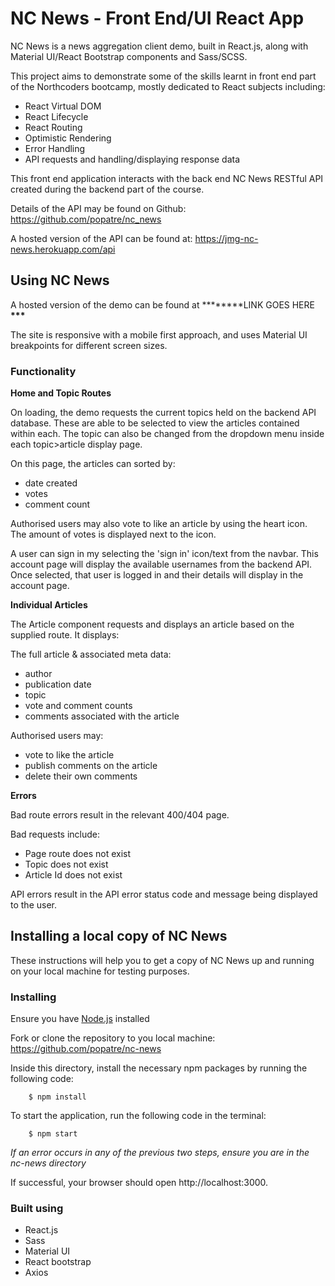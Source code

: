 # NC News - Front End/UI React App

NC News is a news aggregation client demo, built in React.js, along with Material UI/React Bootstrap components and Sass/SCSS.

This project aims to demonstrate some of the skills learnt in front end part of the Northcoders bootcamp, mostly dedicated to React subjects including:

-   React Virtual DOM
-   React Lifecycle
-   React Routing
-   Optimistic Rendering
-   Error Handling
-   API requests and handling/displaying response data

This front end application interacts with the back end NC News RESTful API created during the backend part of the course.

Details of the API may be found on Github: https://github.com/popatre/nc_news

A hosted version of the API can be found at: https://jmg-nc-news.herokuapp.com/api

## Using NC News

A hosted version of the demo can be found at **\*\*\*\***LINK GOES HERE **\*\*\***

The site is responsive with a mobile first approach, and uses Material UI breakpoints for different screen sizes.

### Functionality

**Home and Topic Routes**

On loading, the demo requests the current topics held on the backend API database. These are able to be selected to view the articles contained within each.
The topic can also be changed from the dropdown menu inside each topic>article display page.

On this page, the articles can sorted by:

-   date created
-   votes
-   comment count

Authorised users may also vote to like an article by using the heart icon. The amount of votes is displayed next to the icon.

A user can sign in my selecting the 'sign in' icon/text from the navbar. This account page will display the available usernames from the backend API.
Once selected, that user is logged in and their details will display in the account page.

**Individual Articles**

The Article component requests and displays an article based on the supplied route. It displays:

The full article & associated meta data:

-   author
-   publication date
-   topic
-   vote and comment counts
-   comments associated with the article

Authorised users may:

-   vote to like the article
-   publish comments on the article
-   delete their own comments

**Errors**

Bad route errors result in the relevant 400/404 page.

Bad requests include:

-   Page route does not exist
-   Topic does not exist
-   Article Id does not exist

API errors result in the API error status code and message being displayed to the user.

## Installing a local copy of NC News

These instructions will help you to get a copy of NC News up and running on your local machine for testing purposes.

### Installing

Ensure you have [Node.js](https://nodejs.org/en/download/) installed

Fork or clone the repository to you local machine: https://github.com/popatre/nc-news

Inside this directory, install the necessary npm packages by running the following code:

        $ npm install

To start the application, run the following code in the terminal:

        $ npm start

_If an error occurs in any of the previous two steps, ensure you are in the nc-news directory_

If successful, your browser should open http://localhost:3000.

### Built using

-   React.js
-   Sass
-   Material UI
-   React bootstrap
-   Axios
